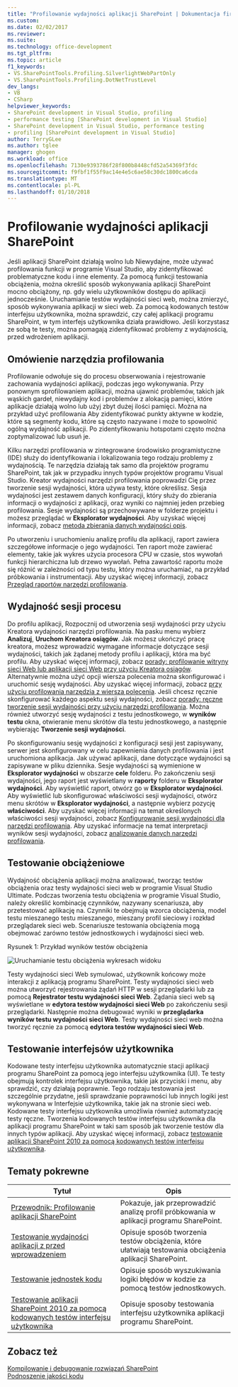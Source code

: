 ```yaml
---
title: "Profilowanie wydajności aplikacji SharePoint | Dokumentacja firmy Microsoft"
ms.custom: 
ms.date: 02/02/2017
ms.reviewer: 
ms.suite: 
ms.technology: office-development
ms.tgt_pltfrm: 
ms.topic: article
f1_keywords:
- VS.SharePointTools.Profiling.SilverlightWebPartOnly
- VS.SharePointTools.Profiling.DotNetTrustLevel
dev_langs:
- VB
- CSharp
helpviewer_keywords:
- SharePoint development in Visual Studio, profiling
- performance testing [SharePoint development in Visual Studio]
- SharePoint development in Visual Studio, performance testing
- profiling [SharePoint development in Visual Studio]
author: TerryGLee
ms.author: tglee
manager: ghogen
ms.workload: office
ms.openlocfilehash: 7130e9393786f28f800b8448cfd52a54369f3fdc
ms.sourcegitcommit: f9fbf1f55f9ac14e4e5c6ae58c30dc1800ca6cda
ms.translationtype: MT
ms.contentlocale: pl-PL
ms.lasthandoff: 01/10/2018
---
```

# <a name="profiling-the-performance-of-sharepoint-applications"></a>Profilowanie wydajności aplikacji SharePoint
  Jeśli aplikacji SharePoint działają wolno lub Niewydajne, może używać profilowania funkcji w programie Visual Studio, aby zidentyfikować problematyczne kodu i inne elementy. Za pomocą funkcji testowania obciążenia, można określić sposób wykonywania aplikacji SharePoint mocno obciążony, np. gdy wielu użytkowników dostępu do aplikacji jednocześnie. Uruchamianie testów wydajności sieci web, można zmierzyć, sposób wykonywania aplikacji w sieci web. Za pomocą kodowanych testów interfejsu użytkownika, można sprawdzić, czy całej aplikacji programu SharePoint, w tym interfejs użytkownika działa prawidłowo. Jeśli korzystasz ze sobą te testy, można pomagają zidentyfikować problemy z wydajnością, przed wdrożeniem aplikacji.  
  
## <a name="profiling-tools-overview"></a>Omówienie narzędzia profilowania  
 Profilowanie odwołuje się do procesu obserwowania i rejestrowanie zachowania wydajności aplikacji, podczas jego wykonywania. Przy ponownym sprofilowaniem aplikacji, można ujawnić problemów, takich jak wąskich gardeł, niewydajny kod i problemów z alokacją pamięci, które aplikacje działają wolno lub użyj zbyt dużej ilości pamięci. Można na przykład użyć profilowania Aby zidentyfikować punkty aktywne w kodzie, które są segmenty kodu, które są często nazywane i może to spowolnić ogólną wydajność aplikacji. Po zidentyfikowaniu hotspotami często można zoptymalizować lub usuń je.  
  
 Kilku narzędzi profilowania w zintegrowane środowisko programistyczne (IDE) służy do identyfikowania i lokalizowania tego rodzaju problemy z wydajnością. Te narzędzia działają tak samo dla projektów programu SharePoint, tak jak w przypadku innych typów projektów programu Visual Studio. Kreator wydajności narzędzi profilowania poprowadzi Cię przez tworzenie sesji wydajności, która używa testy, które określisz. Sesja wydajności jest zestawem danych konfiguracji, który służy do zbierania informacji o wydajności z aplikacji, oraz wyniki co najmniej jeden przebieg profilowania. Sesje wydajności są przechowywane w folderze projektu i możesz przeglądać w **Eksplorator wydajności**. Aby uzyskać więcej informacji, zobacz [metoda zbierania danych wydajności opis](/visualstudio/profiling/understanding-performance-collection-methods).  
  
 Po utworzeniu i uruchomieniu analizę profilu dla aplikacji, raport zawiera szczegółowe informacje o jego wydajności. Ten raport może zawierać elementy, takie jak wykres użycia procesora CPU w czasie, stos wywołań funkcji hierarchiczna lub drzewo wywołań. Pełna zawartość raportu może się różnić w zależności od typu testu, który można uruchamiać, na przykład próbkowania i instrumentacji. Aby uzyskać więcej informacji, zobacz [Przegląd raportów narzędzi profilowania](http://go.microsoft.com/fwlink/?LinkId=224689).  
  
## <a name="performance-session-process"></a>Wydajność sesji procesu  
 Do profilu aplikacji, Rozpocznij od utworzenia sesji wydajności przy użyciu Kreatora wydajności narzędzi profilowania. Na pasku menu wybierz **Analizuj**, **Uruchom Kreatora osiągów**. Jak możesz ukończyć pracę kreatora, możesz wprowadzić wymagane informacje dotyczące sesji wydajności, takich jak żądanej metody profilu i aplikacji, która ma być profilu. Aby uzyskać więcej informacji, zobacz [porady: profilowanie witryny sieci Web lub aplikacji sieci Web przy użyciu Kreatora osiągów](http://go.microsoft.com/fwlink/?LinkId=224692). Alternatywnie można użyć opcji wiersza polecenia można skonfigurować i uruchomić sesję wydajności. Aby uzyskać więcej informacji, zobacz [przy użyciu profilowania narzędzia z wiersza polecenia](http://go.microsoft.com/fwlink/?LinkId=224703). Jeśli chcesz ręcznie skonfigurować każdego aspektu sesji wydajności, zobacz [porady: ręczne tworzenie sesji wydajności przy użyciu narzędzi profilowania](http://go.microsoft.com/fwlink/?LinkId=224691). Można również utworzyć sesję wydajności z testu jednostkowego, w **wyników testu** okna, otwieranie menu skrótów dla testu jednostkowego, a następnie wybierając **Tworzenie sesji wydajności**.  
  
 Po skonfigurowaniu sesję wydajności z konfiguracji sesji jest zapisywany, serwer jest skonfigurowany w celu zapewnienia danych profilowania i jest uruchomiona aplikacja. Jak używać aplikacji, dane dotyczące wydajności są zapisywane w pliku dziennika. Sesje wydajności są wymienione w **Eksplorator wydajności** w obszarze **cele** folderu. Po zakończeniu sesji wydajności, jego raport jest wyświetlany w **raporty** folderu w **Eksplorator wydajności**. Aby wyświetlić raport, otwórz go w **Eksplorator wydajności**. Aby wyświetlić lub skonfigurować właściwości sesji wydajności, otwórz menu skrótów w **Eksplorator wydajności**, a następnie wybierz pozycję **właściwości**. Aby uzyskać więcej informacji na temat określonych właściwości sesji wydajności, zobacz [Konfigurowanie sesji wydajności dla narzędzi profilowania](http://go.microsoft.com/fwlink/?LinkId=224694). Aby uzyskać informacje na temat interpretacji wyników sesji wydajności, zobacz [analizowanie danych narzędzi profilowania](http://go.microsoft.com/fwlink/?LinkId=224704).  
  
## <a name="stress-testing"></a>Testowanie obciążeniowe  
 Wydajność obciążenia aplikacji można analizować, tworząc testów obciążenia oraz testy wydajności sieci web w programie Visual Studio Ultimate. Podczas tworzenia testu obciążenia w programie Visual Studio, należy określić kombinację czynników, nazywany scenariusza, aby przetestować aplikację na. Czynniki te obejmują wzorca obciążenia, model testu mieszanego testu mieszanego, mieszany profil sieciowy i rozkład przeglądarek sieci web. Scenariusze testowania obciążenia mogą obejmować zarówno testów jednostkowych i wydajności sieci web.  
  
 Rysunek 1: Przykład wyników testów obciążenia  
  
 ![Uruchamianie testu obciążenia wykresach widoku](../sharepoint/media/load-webgraphs.png "widoku wykresach Uruchamianie testu obciążenia")  
  
 Testy wydajności sieci Web symulować, użytkownik końcowy może interakcji z aplikacją programu SharePoint. Testy wydajności sieci web można utworzyć rejestrowania żądań HTTP w sesji przeglądarki lub za pomocą **Rejestrator testu wydajności sieci Web**. Żądania sieci web są wyświetlane w **edytora testów wydajności sieci Web** po zakończeniu sesji przeglądarki. Następnie można debugować wyniki w **przeglądarka wyników testu wydajności sieci Web**. Testy wydajności sieci web można tworzyć ręcznie za pomocą **edytora testów wydajności sieci Web**.  
  
## <a name="testing-user-interfaces"></a>Testowanie interfejsów użytkownika  
 Kodowane testy interfejsu użytkownika automatycznie stacji aplikacji programu SharePoint za pomocą jego interfejsu użytkownika (UI). Te testy obejmują kontrolek interfejsu użytkownika, takie jak przyciski i menu, aby sprawdzić, czy działają poprawnie. Tego rodzaju testowania jest szczególnie przydatne, jeśli sprawdzanie poprawności lub innych logiki jest wykonywana w Interfejsie użytkownika, takie jak na stronie sieci web. Kodowane testy interfejsu użytkownika umożliwia również automatyzację testy ręczne. Tworzenia kodowanych testów interfejsu użytkownika dla aplikacji programu SharePoint w taki sam sposób jak tworzenie testów dla innych typów aplikacji. Aby uzyskać więcej informacji, zobacz [testowanie aplikacji SharePoint 2010 za pomocą kodowanych testów interfejsu użytkownika](/visualstudio/test/testing-sharepoint-2010-applications-with-coded-ui-tests).  
  
## <a name="related-topics"></a>Tematy pokrewne  
  
|Tytuł|Opis|  
|-----------|-----------------|  
|[Przewodnik: Profilowanie aplikacji SharePoint](../sharepoint/walkthrough-profiling-a-sharepoint-application.md)|Pokazuje, jak przeprowadzić analizę profil próbkowania w aplikacji programu SharePoint.|  
|[Testowanie wydajności aplikacji z przed wprowadzeniem](https://www.visualstudio.com/docs/test/performance-testing/run-performance-tests-app-before-release)|Opisuje sposób tworzenia testów obciążenia, które ułatwiają testowania obciążenia aplikacji SharePoint.|  
|[Testowanie jednostek kodu](/visualstudio/test/unit-test-your-code)|Opisuje sposób wyszukiwania logiki błędów w kodzie za pomocą testów jednostkowych.|  
|[Testowanie aplikacji SharePoint 2010 za pomocą kodowanych testów interfejsu użytkownika](/visualstudio/test/testing-sharepoint-2010-applications-with-coded-ui-tests)|Opisuje sposoby testowania interfejsu użytkownika aplikacji programu SharePoint.|  
  
## <a name="see-also"></a>Zobacz też

[Kompilowanie i debugowanie rozwiązań SharePoint](../sharepoint/building-and-debugging-sharepoint-solutions.md)  
[Podnoszenie jakości kodu](/visualstudio/test/improve-code-quality)